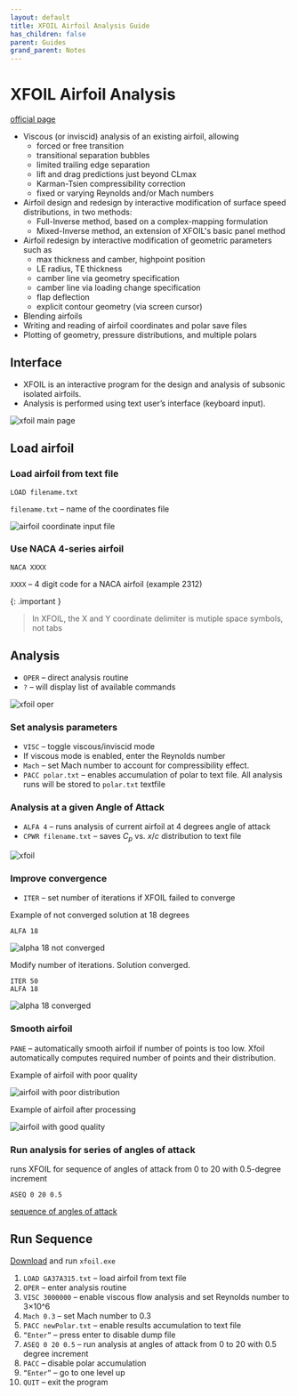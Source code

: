 ```yaml
---
layout: default
title: XFOIL Airfoil Analysis Guide
has_children: false
parent: Guides
grand_parent: Notes
---
```


# XFOIL Airfoil Analysis

[official page](http://web.mit.edu/drela/Public/web/xfoil/)

- Viscous (or inviscid) analysis of an existing airfoil, allowing
  - forced or free transition
  - transitional separation bubbles
  - limited trailing edge separation
  - lift and drag predictions just beyond CLmax
  - Karman-Tsien compressibility correction
  - fixed or varying Reynolds and/or Mach numbers
- Airfoil design and redesign by interactive modification of surface speed distributions, in two methods:
  - Full-Inverse method, based on a complex-mapping formulation
  - Mixed-Inverse method, an extension of XFOIL's basic panel method
- Airfoil redesign by interactive modification of geometric parameters such as
  - max thickness and camber, highpoint position
  - LE radius, TE thickness
  - camber line via geometry specification
  - camber line via loading change specification
  - flap deflection
  - explicit contour geometry (via screen cursor)
- Blending airfoils
- Writing and reading of airfoil coordinates and polar save files
- Plotting of geometry, pressure distributions, and multiple polars

## Interface

- XFOIL is an interactive program for the design and analysis of
  subsonic isolated airfoils.
- Analysis is performed using text user’s interface (keyboard input).

![xfoil main page](xfoil-1.png)

## Load airfoil

### Load airfoil from text file

```text
LOAD filename.txt
```

`filename.txt` – name of the coordinates file

![airfoil coordinate input file](airfoil-coordinates.png)

### Use NACA 4-series airfoil

```text
NACA XXXX
```

`XXXX` – 4 digit code for a NACA airfoil (example 2312)

{: .important }
> In XFOIL, the X and Y coordinate delimiter is mutiple space symbols, not tabs

## Analysis

- `OPER` – direct analysis routine
- `?` – will display list of available commands

![xfoil oper](xfoil-2.png)

### Set analysis parameters

- `VISC` – toggle viscous/inviscid mode
- If viscous mode is enabled, enter the Reynolds number
- `Mach` – set Mach number to account for compressibility effect.
- `PACC polar.txt` – enables accumulation of polar to text file. 
  All analysis runs will be stored to `polar.txt` textfile

### Analysis at a given Angle of Attack

- `ALFA 4` – runs analysis of current airfoil at 4 degrees angle of attack
- `CPWR filename.txt` – saves $C_p$ vs. $x/c$ distribution to text file

![xfoil](xfoil-3.png)

### Improve convergence

- `ITER` – set number of iterations if XFOIL failed to converge

Example of not converged solution at 18 degrees

```text
ALFA 18
```

![alpha 18 not converged](xfoil-4.png)

Modify number of iterations. Solution converged.

```text
ITER 50
ALFA 18
```

![alpha 18 converged](xfoil-5.png)

### Smooth airfoil

`PANE` – automatically smooth airfoil if number of points is too low.
Xfoil automatically computes required number of points and their
distribution.

Example of airfoil with poor quality

![airfoil with poor distribution](xfoil-6.png)

Example of airfoil after processing

![airfoil with good quality](xfoil-7.png)

### Run analysis for series of angles of attack

runs XFOIL for sequence of angles of attack from 0 to 20 with 0.5-degree
increment

```text
ASEQ 0 20 0.5
```

[sequence of angles of attack](xfoil-8.png)

## Run Sequence

[Download](http://web.mit.edu/drela/Public/web/xfoil/) and run `xfoil.exe`

1. `LOAD GA37A315.txt` – load airfoil from text file
2. `OPER` – enter analysis routine
3. `VISC 3000000` – enable viscous flow analysis and set Reynolds number to 3×10^6
4. `Mach 0.3` – set Mach number to 0.3
5. `PACC newPolar.txt` – enable results accumulation to text file
6. `“Enter”` – press enter to disable dump file
7. `ASEQ 0 20 0.5` – run analysis at angles of attack from 0 to 20 with
   0.5 degree increment
8. `PACC` – disable polar accumulation
9. `“Enter”` – go to one level up
10. `QUIT` – exit the program
